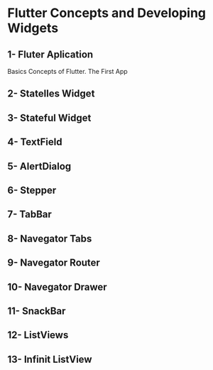 # Flutter Concepts and Developing Widgets 


## 1- Fluter Aplication
Basics Concepts of Flutter. The First App 

## 2- Statelles Widget

## 3- Stateful Widget

## 4- TextField 

## 5- AlertDialog

## 6- Stepper

## 7- TabBar

## 8- Navegator Tabs

## 9- Navegator Router

## 10- Navegator Drawer

## 11- SnackBar

## 12- ListViews 

## 13- Infinit ListView 

